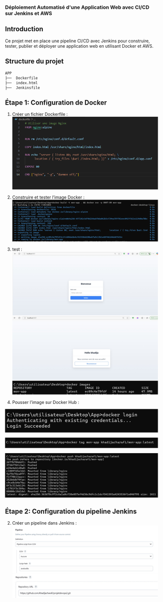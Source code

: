 ### Déploiement Automatisé d'une Application Web avec CI/CD sur Jenkins et AWS ###

## Introduction ##
Ce projet met en place une pipeline CI/CD avec Jenkins pour construire, tester, publier et déployer une application web en utilisant Docker et AWS.

## Structure du projet ##
```
APP
├──  Dockerfile   
├──  index.html   
├──  Jenkinsfile 
```
## Étape 1: Configuration de Docker ##
1. Créer un fichier Dockerfile :
![alt text](image.png)

2. Construire et tester l’image Docker :
![alt text](image-1.png)

3. test :
![alt text](image-2.png)
![alt text](image-3.png)
![alt text](image-4.png)

4. Pousser l’image sur Docker Hub :
   
![alt text](image-5.png)

![alt text](image-6.png)

![alt text](image-7.png)

## Étape 2: Configuration du pipeline Jenkins ##

2. Créer un pipeline dans Jenkins :
![alt text](image-10.png)
![alt text](image-11.png)
